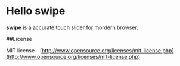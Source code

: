 Hello swipe
=========
**swipe** is a accurate touch slider for mordern browser.

##License

MIT license - [http://www.opensource.org/licenses/mit-license.php](http://www.opensource.org/licenses/mit-license.php)